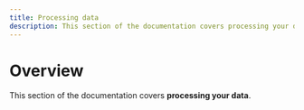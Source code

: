 ```yaml
---
title: Processing data
description: This section of the documentation covers processing your data.
---
```


# Overview

This section of the documentation covers **processing your data**.
